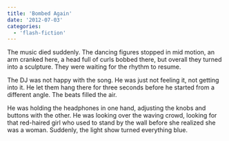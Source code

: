 ```yaml
---
title: 'Bombed Again'
date: '2012-07-03'
categories:
  - 'flash-fiction'
---
```


The music died suddenly. The dancing figures stopped in mid motion, an arm
cranked here, a head full of curls bobbed there, but overall they turned into a
sculpture. They were waiting for the rhythm to resume.

<!-- truncate -->


The DJ was not happy with the song. He was just not feeling it, not getting into
it. He let them hang there for three seconds before he started from a different
angle. The beats filled the air.

He was holding the headphones in one hand, adjusting the knobs and buttons with
the other. He was looking over the waving crowd, looking for that red-haired
girl who used to stand by the wall before she realized she was a woman.
Suddenly, the light show turned everything blue.

